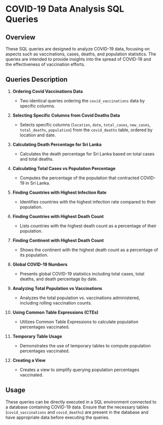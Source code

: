 # COVID-19 Data Analysis SQL Queries

## Overview
These SQL queries are designed to analyze COVID-19 data, focusing on aspects such as vaccinations, cases, deaths, and population statistics. The queries are intended to provide insights into the spread of COVID-19 and the effectiveness of vaccination efforts.

## Queries Description

1. **Ordering Covid Vaccinations Data**
   - Two identical queries ordering the `covid_vaccinations` data by specific columns.

2. **Selecting Specific Columns from Covid Deaths Data**
   - Selects specific columns (`location`, `date`, `total_cases`, `new_cases`, `total_deaths`, `population`) from the `covid_deaths` table, ordered by location and date.

3. **Calculating Death Percentage for Sri Lanka**
   - Calculates the death percentage for Sri Lanka based on total cases and total deaths.
   
4. **Calculating Total Cases vs Population Percentage**
   - Computes the percentage of the population that contracted COVID-19 in Sri Lanka.

5. **Finding Countries with Highest Infection Rate**
   - Identifies countries with the highest infection rate compared to their population.

6. **Finding Countries with Highest Death Count**
   - Lists countries with the highest death count as a percentage of their population.

7. **Finding Continent with Highest Death Count**
   - Shows the continent with the highest death count as a percentage of its population.

8. **Global COVID-19 Numbers**
   - Presents global COVID-19 statistics including total cases, total deaths, and death percentage by date.

9. **Analyzing Total Population vs Vaccinations**
   - Analyzes the total population vs. vaccinations administered, including rolling vaccination counts.

10. **Using Common Table Expressions (CTEs)**
    - Utilizes Common Table Expressions to calculate population percentages vaccinated.

11. **Temporary Table Usage**
    - Demonstrates the use of temporary tables to compute population percentages vaccinated.

12. **Creating a View**
    - Creates a view to simplify querying population percentages vaccinated.

## Usage
These queries can be directly executed in a SQL environment connected to a database containing COVID-19 data. Ensure that the necessary tables (`covid_vaccinations` and `covid_deaths`) are present in the database and have appropriate data before executing the queries.
